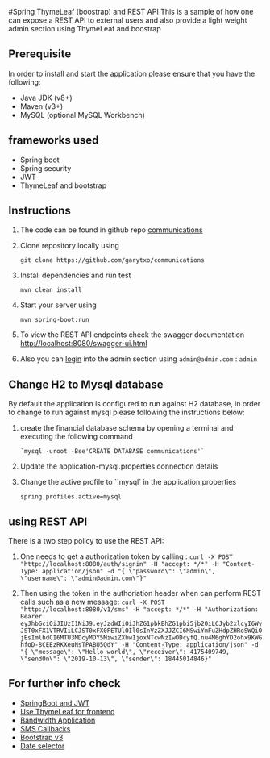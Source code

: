 #Spring ThymeLeaf (boostrap) and REST API
This is a sample of how one can expose a REST API to external users and also provide a light weight admin section
using ThymeLeaf and boostrap

## Prerequisite
In order to install and start the application please ensure that you have the following:
- Java JDK (v8+)
- Maven (v3+)
- MySQL (optional MySQL Workbench)

## frameworks used
- Spring  boot
- Spring security 
- JWT
- ThymeLeaf and bootstrap


## Instructions

1. The code can be found in github repo [communications](https://github.com/garytxo/communications)

2. Clone repository locally using

   `git clone https://github.com/garytxo/communications`
      
3. Install dependencies and run test
    
    `mvn clean install`

4. Start your server using 
    
    `mvn spring-boot:run`
    
5. To view the REST API endpoints check the swagger documentation [http://localhost:8080/swagger-ui.html](http://localhost:8080/swagger-ui.html)

6. Also you can  [login](http://localhost:8080/login) into the admin section using `admin@admin.com` : `admin`


## Change H2 to Mysql database
By default the application is configured to run against H2 database, in order to change to run against mysql please following the instructions
below:

1. create the financial database schema by opening a terminal and executing the following command
       
       `mysql -uroot -Bse'CREATE DATABASE communications'`
       
2. Update the application-mysql.properties connection details

3. Change the active profile to ``mysql` in the application.properties 
    
    `spring.profiles.active=mysql`
    

## using REST API
There is a two step policy to use the REST API:
1. One needs to get a authorization token by calling : `curl -X POST "http://localhost:8080/auth/signin" -H "accept: */*" -H "Content-Type: application/json" -d "{ \"password\": \"admin\", \"username\": \"admin@admin.com\"}"`

2. Then using the token in the authoriation header when can perform REST calls such as a new message:
`curl -X POST "http://localhost:8080/v1/sms" -H "accept: */*" -H "Authorization: Bearer eyJhbGciOiJIUzI1NiJ9.eyJzdWIiOiJhZG1pbkBhZG1pbi5jb20iLCJyb2xlcyI6WyJST0xFX1VTRVIiLCJST0xFX0FETUlOIl0sInVzZXJJZCI6MSwiYmFuZHdpZHRoSWQiOjEsImlhdCI6MTU3MDcyMDY5MiwiZXhwIjoxNTcwNzIwODcyfQ.nu4M6ghYD2ohx9KWGhfoD-8CEEzRKXeuNsTPABU5QdY" -H "Content-Type: application/json" -d "{ \"message\": \"Hello world\", \"receiver\": 4175409749, \"sendOn\": \"2019-10-13\", \"sender\": 18445014846}"`


## For further info check 
* [SpringBoot and JWT](https://github.com/hantsy/springboot-jwt-sample)
* [Use ThymeLeaf for frontend](https://dimitr.im/consuming-rest-apis-with-spring)
* [Bandwidth Application](https://dev.bandwidth.com/account/applications/about.html)
* [SMS Callbacks](https://dev.bandwidth.com/messaging/callbacks/messageEvents.html)
* [Bootstrap v3](https://getbootstrap.com/docs/3.3)
* [Date selector](https://tempusdominus.github.io/bootstrap-3)
